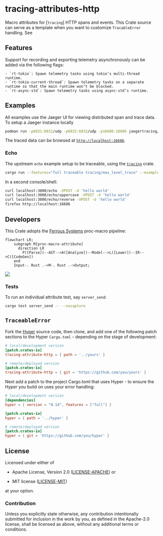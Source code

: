 # tracing-attributes-http

Macro attributes for [`tracing`] HTTP spans and events.
This Crate source can serve as a template when you want to customize
`TracableError` handling.  See

## Features

Support for recording and exporting telemetry asynchronously can be added via the following flags:

    - `rt-tokio`: Spawn telemetry tasks using tokio’s multi-thread runtime.
    - `rt-tokio-current-thread`: Spawn telemetry tasks on a separate runtime so that the main runtime won’t be blocked.
    - `rt-async-std`: Spawn telemetry tasks using async-std’s runtime.

## Examples

All examples use the Jaeger UI for viewing distributed span and trace data.
To setup a Jaeger instance locally

```bash
podman run -p6831:6831/udp -p6832:6832/udp -p16686:16686 jaegertracing/all-in-one:latest
```

The traced data can be browsed at [`http://localhost:16686`](http://localhost:16686).

### Echo

The upstream `echo` example setup to be traceable, using the [`tracing`]() crate.

```bash
cargo run --features="full traceable tracing/max_level_trace" --example echo_trace
```

In a second console/shell:

```bash
curl localhost:3000/echo -XPOST -d 'hello world'
curl localhost:3000/echo/uppercase -XPOST -d 'hello world'
curl localhost:3000/echo/reverse -XPOST -d 'hello world'
firefox http://localhost:16686
```

## Developers

This Crate adopts the [Ferrous Systems](https://ferrous-systems.com/blog/testing-proc-macros/)
proc-macro pipeline:

```mermaid
flowchart LR;
    subgraph M[proc-macro-attribute]
      direction LR
        P([Parse])--AST-->A([Analyze])--Model-->L([Lower])--IR-->C([CodeGen])
    end
    Input-. Rust .->M-. Rust .->Output;
```

[![](https://mermaid.ink/img/pako:eNpNkN9qwyAUxl9FvEqh9gEyKIRujELCSro7zYXT00aIGsyR0pW--04rhXn1-fs-zx9v3EQLvOanKV7MqBOytn9TgdFZ8s856XlknZxTNMJrk-JQPMasS2DQxUAPXoyxQyUPOi0wrIRojt9CbJtKNkFP198n66jbRLStZBsvkB5s3xPYVXJH3ieEYVXKQbBF7MOcUWxYnxdkG7Ht_umvjGQ-B-Zr7iF57Sytc3sQxXEED4rXJC2cdJ5QcRXuFM2z1Qgf1mFMvMaUYc11xni8BvO6l8y70_QNvsD7H5EWYQA)](https://mermaid.live/edit#pako:eNpNkN9qwyAUxl9FvEqh9gEyKIRujELCSro7zYXT00aIGsyR0pW--04rhXn1-fs-zx9v3EQLvOanKV7MqBOytn9TgdFZ8s856XlknZxTNMJrk-JQPMasS2DQxUAPXoyxQyUPOi0wrIRojt9CbJtKNkFP198n66jbRLStZBsvkB5s3xPYVXJH3ieEYVXKQbBF7MOcUWxYnxdkG7Ht_umvjGQ-B-Zr7iF57Sytc3sQxXEED4rXJC2cdJ5QcRXuFM2z1Qgf1mFMvMaUYc11xni8BvO6l8y70_QNvsD7H5EWYQA)

### Tests

To run an individual attribute test, say `server_send`:

```bash
cargo test server_send -- --nocapture
```

## `TraceableError`

Fork the [Hyper](https://github.com/hyperium/hyper) source code, then clone,
and add one of the following patch sections to the Hyper `Cargo.toml` -
depending on the stage of development:

```toml
# local/development version
[patch.crates-io]
tracing-attribute-http = { path = '../yours' }
```

```toml
# remote/deployed version
[patch.crates-io]
tracing-attribute-http = { git = 'https://github.com/you/yours' }
```

Next add a patch to the project Cargo.toml that uses Hyper - to ensure the
Hyper you build on uses your error handling:

```toml
# local/development version
[dependencies]
hyper = { version = "0.14", features = ["full"] }

[patch.crates-io]
hyper = { path = '../hyper' }
```

```toml
# remote/deployed version
[patch.crates-io]
hyper = { git = 'https://github.com/you/hyper' }
```

## License

Licensed under either of

- Apache License, Version 2.0 ([LICENSE-APACHE](http://www.apache.org/licenses/LICENSE-2.0)) or

- MIT license ([LICENSE-MIT](http://opensource.org/licenses/MIT))

at your option.

### Contribution

Unless you explicitly state otherwise, any contribution intentionally submitted
for inclusion in the work by you, as defined in the Apache-2.0 license, shall be
licensed as above, without any additional terms or conditions.
